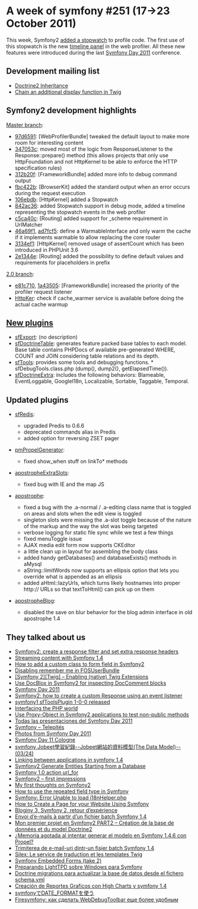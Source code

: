A week of symfony #251 (17->23 October 2011)
============================================

This week, Symfony2 [added a stopwatch](https://github.com/symfony/symfony/commit/106ebdbe184b0cd9ff8f3a12232cf242b0696f58) to profile code. The first use of this stopwatch is the new [timeline panel](https://github.com/symfony/symfony/commit/842ac36f339a65e3e31fd345a01ba4002a7430ae) in the web profiler. All these new features were introduced during the last [Symfony Day 2011](http://www.symfonyday.com/en/) conference.
 
Development mailing list
------------------------

  * [Doctrine2 Inheritance](https://groups.google.com/forum/#!topic/symfony-devs/kJwLcRhrtmM)
  * [Chain an additional display function in Twig](https://groups.google.com/forum/#!topic/symfony-devs/GrYkFF7eo9s)

Symfony2 development highlights
-------------------------------

[Master branch](http://github.com/symfony/symfony/commits/master):

  * [97d6591](http://github.com/symfony/symfony/commit/97d6591985cb1c427b55cabb15664a882c55f532 "97d6591985cb1c427b55cabb15664a882c55f532 commit on github"): \[WebProfilerBundle\] tweaked the default layout to make more room for interesting content
  * [347053c](http://github.com/symfony/symfony/commit/347053c363aac66e79e91a3c0a205e417521c153 "347053c363aac66e79e91a3c0a205e417521c153 commit on github"): moved most of the logic from ResponseListener to the Response::prepare() method (this allows projects that only use HttpFoundation and not HttpKernel to be able to enforce the HTTP specification rules)
  * [312b20f](http://github.com/symfony/symfony/commit/312b20f94b5a2fed200908c5d41eb97917a8ba52 "312b20f94b5a2fed200908c5d41eb97917a8ba52 commit on github"): \[FrameworkBundle\] added more info to debug command output
  * [fbc422b](http://github.com/symfony/symfony/commit/fbc422b978cc2b5840c3452d21e62b1044f6e03d "fbc422b978cc2b5840c3452d21e62b1044f6e03d commit on github"): \[BrowserKit\] added the standard output when an error occurs during the request execution
  * [106ebdb](http://github.com/symfony/symfony/commit/106ebdbe184b0cd9ff8f3a12232cf242b0696f58 "106ebdbe184b0cd9ff8f3a12232cf242b0696f58 commit on github"): \[HttpKernel\] added a Stopwatch
  * [842ac36](http://github.com/symfony/symfony/commit/842ac36f339a65e3e31fd345a01ba4002a7430ae "842ac36f339a65e3e31fd345a01ba4002a7430ae commit on github"): added Stopwatch support in debug mode, added a timeline representing the stopwatch events in the web profiler
  * [c5ca40c](http://github.com/symfony/symfony/commit/c5ca40c711511c245039c4a4cafb204c4ccd46bf "c5ca40c711511c245039c4a4cafb204c4ccd46bf commit on github"): \[Routing\] added support for _scheme requirement in UrlMatcher
  * [46a69f1](http://github.com/symfony/symfony/commit/46a69f1ca004f712d39478d9c23076e03b781e88 "46a69f1ca004f712d39478d9c23076e03b781e88 commit on github"), [ad7fcf5](http://github.com/symfony/symfony/commit/ad7fcf5206cc4f1f98effcb4feaf1cc18c8f23f2 "ad7fcf5206cc4f1f98effcb4feaf1cc18c8f23f2 commit on github"): define a WarmableInterface and only warm the cache if it implements warmable to allow replacing the core router
  * [3134ef1](http://github.com/symfony/symfony/commit/3134ef132a00267a6aded6f3b0075ec2d40e51e0 "3134ef132a00267a6aded6f3b0075ec2d40e51e0 commit on github"): \[HttpKernel\] removed usage of assertCount which has been introduced in PHPUnit 3.6
  * [2e1344e](http://github.com/symfony/symfony/commit/2e1344eb7ef1e4a6c5cc21e098fd2a6404f2b289 "2e1344eb7ef1e4a6c5cc21e098fd2a6404f2b289 commit on github"): \[Routing\] added the possibility to define default values and requirements for placeholders in prefix

[2.0 branch](http://github.com/symfony/symfony/commits/2.0):

  * [e81c710](http://github.com/symfony/symfony/commit/e81c71078464d32a4537cc8dcbec6db29d44c447 "e81c71078464d32a4537cc8dcbec6db29d44c447 commit on github"), [1a43505](http://github.com/symfony/symfony/commit/1a43505a3e690394bef2ecdf75c5ce194f687a7e "1a43505a3e690394bef2ecdf75c5ce194f687a7e commit on github"): \[FrameworkBundle\] increased the priority of the profiler request listener
  * [HttpKer](http://github.com/symfony/symfony/commit/HttpKernel "HttpKernel commit on github"): check if cache_warmer service is available before doing the actual cache warmup


[New plugins](http://www.symfony-project.org/plugins/newest/)
-----------

  * [sfExport](http://www.symfony-project.org/plugins/sfExportPlugin): (no description)
  * [sfDoctrineTable](http://www.symfony-project.org/plugins/sfDoctrineTablePlugin): generates feature packed base tables to each model. Base table contains PHPDocs of available pre-generated WHERE, COUNT and JOIN considering table relations and its depth.
  * [sfTools](http://www.symfony-project.org/plugins/sfToolsPlugin): provides some tools and debugging functions. * sfDebugTools.class.php (dump(), dump2(), getElapsedTime()).
  * [sfDoctrineExtra](http://www.symfony-project.org/plugins/sfDoctrineExtraPlugin): includes the following behaviors: Blameable, EventLoggable, GoogleI18n, Localizable, Sortable, Taggable, Temporal.

Updated plugins
---------------

  * [sfRedis](http://www.symfony-project.org/plugins/sfRedisPlugin):
    * upgraded Predis to 0.6.6
    * deprecated commands alias in Predis
    * added option for reversing ZSET pager

  * [pmPropelGenerator](http://www.symfony-project.org/plugins/pmPropelGeneratorPlugin):
    * fixed show_when stuff on linkTo* methods

  * [apostropheExtraSlots](http://www.symfony-project.org/plugins/apostropheExtraSlotsPlugin):
    * fixed bug with IE and the map JS

  * [apostrophe](http://www.symfony-project.org/plugins/apostrophePlugin):
    * fixed a bug with the .a-normal / .a-editing class name that is toggled on areas and slots when the edit view is toggled
    * singleton slots were missing the .a-slot toggle because of the nature of the markup and the way the slot was being targeted
    * verbose logging for static file sync while we test a few things
    * fixed menuToggle issue
    * AJAX media edit form now supports CKEditor
    * a little clean up in layout for assembling the body class
    * added handy getDatabases() and databaseExists() methods in aMysql
    * aString::limitWords now supports an ellipsis option that lets you override what is appended as an ellipsis
    * added aHtml::lazyUrls, which turns likely hostnames into proper http:// URLs so that textToHtml() can pick up on them

  * [apostropheBlog](http://www.symfony-project.org/plugins/apostropheBlogPlugin):
    * disabled the save on blur behavior for the blog admin interface in old apostrophe 1.4

They talked about us
--------------------

  * [Symfony2: create a response filter and set extra response headers](http://php-and-symfony.matthiasnoback.nl/2011/10/symfony2-create-a-response-filter-and-set-extra-response-headers/)
  * [Streaming content with Symfony 1.4](http://jsltbh.blogspot.com/2011/10/streaming-content-with-symfony-14.html)
  * [How to add a custom class to form field in Symfony2](http://blog.sznapka.pl/how-to-add-a-custom-class-to-form-field-in-symfony2/)
  * [Disabling remember me in FOSUserBundle](http://sf.khepin.com/2011/10/disabling-remember-me-in-fosuserbundle/)
  * [[Symfony 2][Twig] – Enabling (native) Twig Extensions](http://nerdpress.org/2011/10/19/symfony-2-twig-enabling-native-twig-extensions/)
  * [Use DocBlox in Symfony2 for inspecting DocComment blocks](http://php-and-symfony.matthiasnoback.nl/2011/10/use-docblox-in-symfony2-for-inspecting-doccomment-blocks/)
  * [Symfony Day 2011](http://vvv.tobiassjosten.net/symfony/symfony-day-2011)
  * [Symfony2: how to create a custom Response using an event listener](http://php-and-symfony.matthiasnoback.nl/2011/10/symfony2-how-to-create-a-custom-response-using-an-event-listener/)
  * [symfony1 sfToolsPlugin 1-0-0 released](http://www.strangebuzz.com/post/2011/10/22/symfony1-sfToolsPlugin-1-0-0-released)
  * [Interfacing the PHP world](http://pooteeweet.org/blog/0/2008#m2008)
  * [Use Proxy-Object in Symfony2 applications to test non-public methods](http://blog.sznapka.pl/use-proxy-object-in-symfony2-applictions-to-test-non-public-methods/)
  * [Todas las presentaciones del Symfony Day 2011](http://www.symfony.es/2011/10/23/todas-las-presentaciones-del-symfony-day-2011/)
  * [Symfony – Telepítés](http://blog.starweb.hu/php/symfony-telepites.php)
  * [Photos from Symfony Day 2011](http://developer.e-butik.se/2011/10/photos-from-symfony-day-2011/)
  * [Symfony Day 11 Cologne](http://symfony-blog.driebit.nl/2011/10/symfony-day-11-cologne/)
  * [symfony Jobeet學習紀錄--Jobeet網站的資料模型(The Data Model)--(03/24)](http://books.bod.idv.tw/2011/10/symfony-jobeet-jobeetthe-data-model.html)
  * [Linking between applications in symfony 1.4](http://www.seattleveggieburgers.com/blog/?p=130)
  * [Symfony2 Generate Entities Starting from a Database](http://blog.aelius.fr/blog/2011/10/symfony2-generate-entities-starting-from-a-database/)
  * [Symfony 1.0 action url_for](http://mmj.99ing.net/Entry/1067/)
  * [Symfony2 – first impressions](http://www.jessehanson.com/2011/10/19/symfony2-first-impressions/)
  * [My first thoughts on Symfony2](http://www.nigeldunn.com/2011/10/20/my-first-thoughts-on-symfony2/)
  * [How to use the repeated field type in Symfony](http://blogsh.de/2011/10/19/how-to-use-the-repeated-field-type-in-symfony/)
  * [Symfony: Error Unable to load i18nHelper.php](http://comunidadcodificada.com/portal/index.php/2011/10/symfony-error-unable-to-load-i18nhelper-php/)
  * [How to Create a Page for your Website Using Symfony](http://ikesser.com/?p=15)
  * [Bloginy 3, Symfony 2, retour d’expérience](http://blog.riadbenguella.com/bloginy-3-symfony-2-retour-dexperience/)
  * [Envoi d’e-mails à partir d’un fichier batch Symfony 1.4](http://blog.aelius.fr/fr/2011/10/19/envoi-de-mails-a-partir-dun-fichier-batch-symfony-1-4/)
  * [Mon premier projet en Symfony2 PART2 – Création de la base de données et du model Doctrine2](http://clycks.fr/2011/10/495-mon-premier-projet-en-symfony2-part2-creation-de-la-base-de-donnees-du-model-doctrine2)
  * [¿Memoria agotada al intentar generar el modelo en Symfony 1.4.6 con Propel?](http://pedrobonilla.blogspot.com/2011/10/memoria-agotada-al-intentar-generar-el.html)
  * [Trimiterea de e-mail-uri dintr-un fişier batch Symfony 1.4](http://blog.aelius.fr/ro/2011/10/19/trimiterea-de-e-mail-uri-dintr-un-fisier-batch-symfony-1-4/)
  * [Silex: Le service de traduction et les templates Twig](http://www.dinduks.com/silex-le-service-de-traduction-et-les-templates-twig)
  * [Symfony Embedded Forms (take 2)](http://www.reecefowell.com/2011/10/18/symfony-embedded-forms-take-2/)
  * [Preparando LightTPD sobre Windows para Symfony](http://carlosaisa.com.es/2011/10/18/preparando-lighttpd-sobre-windows-para-symfony/)
  * [Doctrine migrations para actualizar la base de datos desde el fichero schema.yml](http://desarrolla2.com/php-symfony/doctrine-migrations-para-actualizar-la-base-de-datos-desde-el-fichero-schema-ml/)
  * [Creación de Reportes Graficos con High Charts y symfony 1.4](http://blog.datasolutions.pe/index.php/20111017/creacion-de-reportes-graficos-con-high-charts-symfony-1-4/)
  * [symfonyでDATE_FORMATを使う](http://netsket-koshiba.blogspot.com/2011/10/symfonydateformat1-doctrinequerycreate.html)
  * [Firesymfony: как сделать WebDebugToolbar еще более удобным](http://symfony.artsofte.ru/blog/post/id/13)
